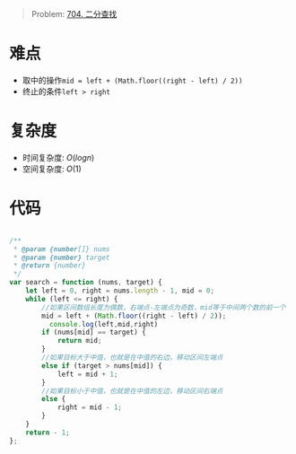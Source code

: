 > Problem: [704. 二分查找](https://leetcode.cn/problems/binary-search/description/)


# 难点
- 取中的操作`mid = left + (Math.floor((right - left) / 2))`
- 终止的条件`left > right`

# 复杂度
- 时间复杂度: $O(logn)$
- 空间复杂度: $O(1)$


# 代码
```JavaScript []

/**
 * @param {number[]} nums
 * @param {number} target
 * @return {number}
 */
var search = function (nums, target) {
    let left = 0, right = nums.length - 1, mid = 0;
    while (left <= right) {
        //如果区间数组长度为偶数，右端点-左端点为奇数，mid等于中间两个数的前一个
        mid = left + (Math.floor((right - left) / 2));
          console.log(left,mid,right)
        if (nums[mid] == target) {
            return mid;
        } 
        //如果目标大于中值，也就是在中值的右边，移动区间左端点
        else if (target > nums[mid]) {
            left = mid + 1;
        }
        //如果目标小于中值，也就是在中值的左边，移动区间右端点
        else {
            right = mid - 1;
        }
    }
    return - 1;
};
```
